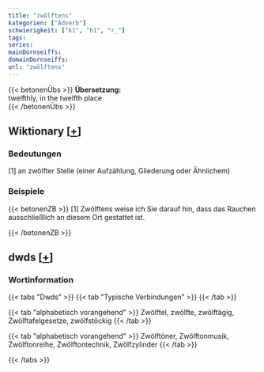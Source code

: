 ```yaml
---
title: "zwölftens"
kategorien: ["Adverb"]
schwierigkeit: ["k1", "h1", "r_"]
tags:
series:
mainDornseiffs:
domainDornseiffs:
url: "zwölftens"
---
```


{{< betonenÜbs >}}
**Übersetzung:**  
twelfthly, in the twelfth place  
{{< /betonenÜbs >}}

## Wiktionary [[+](https://de.wiktionary.org/wiki/zwölftens)]

### Bedeutungen
[1] an zwölfter Stelle (einer Aufzählung, Gliederung oder Ähnlichem)  

### Beispiele
{{< betonenZB >}}
[1] Zwölftens weise ich Sie darauf hin, dass das Rauchen ausschließlich an diesem Ort gestattet ist.  

{{< /betonenZB >}}


## dwds [[+](https://www.dwds.de/wb/zwölftens)]

### Wortinformation
{{< tabs "Dwds" >}}
{{< tab "Typische Verbindungen" >}}
{{< /tab >}}

{{< tab "alphabetisch vorangehend" >}}
Zwölftel, zwölfte, zwölftägig, Zwölftafelgesetze, zwölfstöckig
{{< /tab >}}

{{< tab "alphabetisch vorangehend" >}}
Zwölftöner, Zwölftonmusik, Zwölftonreihe, Zwölftontechnik, Zwölfzylinder
{{< /tab >}}

{{< /tabs >}}

